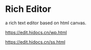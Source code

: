 # Rich Editor

a rich text editor based on html canvas.

https://edit.hidocs.cn/wp.html

https://edit.hidocs.cn/ss.html
